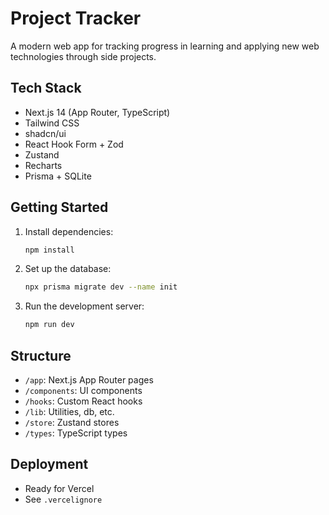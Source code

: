 # Project Tracker

A modern web app for tracking progress in learning and applying new web technologies through side projects.

## Tech Stack
- Next.js 14 (App Router, TypeScript)
- Tailwind CSS
- shadcn/ui
- React Hook Form + Zod
- Zustand
- Recharts
- Prisma + SQLite

## Getting Started

1. Install dependencies:
   ```bash
   npm install
   ```
2. Set up the database:
   ```bash
   npx prisma migrate dev --name init
   ```
3. Run the development server:
   ```bash
   npm run dev
   ```

## Structure
- `/app`: Next.js App Router pages
- `/components`: UI components
- `/hooks`: Custom React hooks
- `/lib`: Utilities, db, etc.
- `/store`: Zustand stores
- `/types`: TypeScript types

## Deployment
- Ready for Vercel
- See `.vercelignore`
